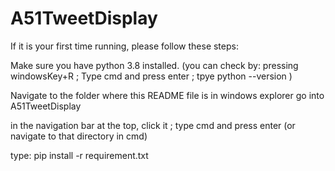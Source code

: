 # A51TweetDisplay

If it is your first time running, please follow these steps:

Make sure you have python 3.8 installed.
(you can check by: pressing windowsKey+R ; Type cmd and press enter ; tpye python --version )

Navigate to the folder where this README file is in windows explorer
go into A51TweetDisplay

in the navigation bar at the top, click it ; type cmd and press enter 
(or navigate to that directory in cmd)

type:
pip install -r requirement.txt
